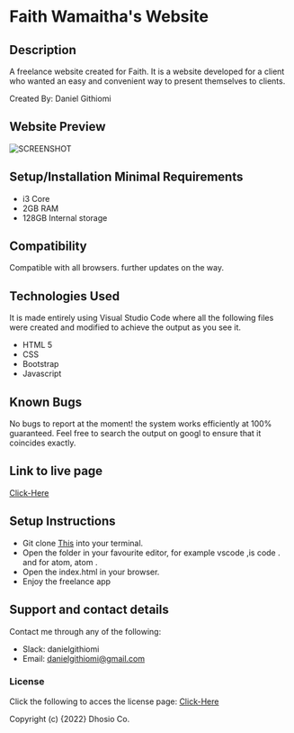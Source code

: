 # Faith Wamaitha's Website

## Description

A freelance website created for Faith. It is a website developed for a client who wanted an easy and convenient way to present themselves to clients.

Created By: Daniel Githiomi

## Website Preview

  ![SCREENSHOT](Assets/Images/Screenshot.png)

## Setup/Installation Minimal Requirements

* i3 Core
* 2GB RAM
* 128GB Internal storage

## Compatibility

  Compatible with all browsers.
  further updates on the way.

## Technologies Used

It is made entirely using Visual Studio Code where all the following files were created and modified to achieve the output as you see it.

* HTML 5
* CSS
* Bootstrap
* Javascript

## Known Bugs

No bugs to report at the moment! the system works efficiently at 100% guaranteed. Feel free to search the output on googl to ensure that it coincides exactly.

## Link to live page

[Click-Here](https://githiomi.github.io/Freelance-Website)

## Setup Instructions

* Git clone [This](https://github.com/githiomi/Freelance-Website) into your terminal.  
* Open the folder in your favourite editor, for example vscode ,is code . and for atom, atom .
* Open the index.html in your browser.
* Enjoy the freelance app

## Support and contact details

Contact me through any of the following:

* Slack: danielgithiomi
* Email: danielgithiomi@gmail.com

### License

Click the following to acces the license page: [Click-Here](https://github.com/githiomi/license/blob/master/LICENSE)

Copyright (c) {2022} Dhosio Co.
